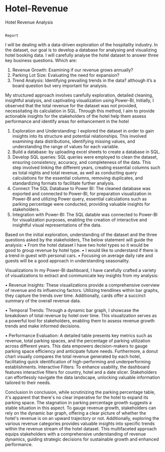 # Hotel-Revenue
Hotel Revenue Analysis

                                                                              Report
I will be dealing with a data-driven exploration of the hospitality industry. In the dataset, our goal is to develop a database for analysing and visualizing hotel booking data. I will carefully analyse the hotel dataset to answer three key business questions. Which are:
1.	Revenue Growth: Examining if our revenue grows annually?
2.	Parking Lot Size: Evaluating the need for expansion?
3.	Trend Analysis: Identifying prevailing trends in the data? although it’s a board question but very important for analysis.


My structured approach involves carefully exploration, detailed cleaning, insightful analysis, and captivating visualization using Power-BI, Initially, I observed that the total revenue for the dataset was not provided, necessitating its calculation in SQL. Through this method, I aim to provide actionable insights for the stakeholders of the hotel help them assess performance and identify areas for enhancement in the hotel
1.	Exploration and Understanding: I explored the dataset in order to gain insights into its structure and potential relationships. This involved examining data distributions, identifying missing values, and understanding the range of values for each variable.
2.	Build a database: by uploading excel sheets to create a database in SQL.
3.	Develop SQL queries: SQL queries were employed to clean the dataset, ensuring consistency, accuracy, and completeness of the data. This step involved linking the different years, creating essential columns such as total nights and total revenue, as well as conducting query calculations for the essential columns, removing duplicates, and standardizing formats to facilitate further analysis.
4.	Connect The SQL Database to Power BI: The cleaned database was exported and connected to Power-BI, for preparation visualization in Power-BI and utilizing Power query, essential calculations such as parking percentage were conducted, providing valuable insights for stakeholders.
5.	Integration with Power-BI: The SQL datable was connected to Power-BI for visualization purposes, enabling the creation of interactive and insightful visual representations of the data.


Based on the initial exploration, understanding of the dataset and the three questions asked by the stakeholders, The below statement will guide the analysis:
•	From the hotel dataset I have two hotel types so it would be good to group revenue by hotel type.
•	I would like to understand if there is a trend in guest with personal cars.
•	Focusing on average daily rate and guests will be a good approach in understanding seasonality.

Visualizations
In my Power-BI dashboard, I have carefully crafted a variety of visualizations to extract and communicate key insights from my analysis:

• Revenue Insights: These visualizations provide a comprehensive overview of revenue and its influencing factors. Utilizing trendlines within bar graphs, they capture the trends over time. Additionally, cards offer a succinct summary of the overall revenue data.

• Temporal Trends: Through a dynamic bar graph, I showcase the breakdown of total revenue by hotel over time. This visualization serves as a powerful tool for stakeholders, enabling them to assess revenue growth trends and make informed decisions.

• Performance Evaluation: A detailed table presents key metrics such as revenue, total parking spaces, and the percentage of parking utilization across different years. This data empowers decision-makers to gauge parking space efficiency and anticipate future needs. Furthermore, a donut chart visually compares the total revenue generated by each hotel, facilitating quick identification of high-performing and underperforming establishments.
Interactive Filters: To enhance usability, the dashboard features interactive filters for country, hotel and a date slicer. Stakeholders can effortlessly navigate the data landscape, unlocking valuable information tailored to their needs.

Conclusion
In conclusion, while scrutinizing the parking percentage table, it's apparent that there's no clear imperative for the hotel to expand its parking space. The stagnation in parking percentage growth suggests a stable situation in this aspect. To gauge revenue growth, stakeholders can rely on the dynamic bar graph, offering a clear picture of whether the hotel's revenue is on an upward trajectory or not. Additionally, exploring the various revenue categories provides valuable insights into specific trends within the revenue stream of the hotel dataset. This multifaceted approach equips stakeholders with a comprehensive understanding of revenue dynamics, guiding strategic decisions for sustainable growth and enhanced performance.



